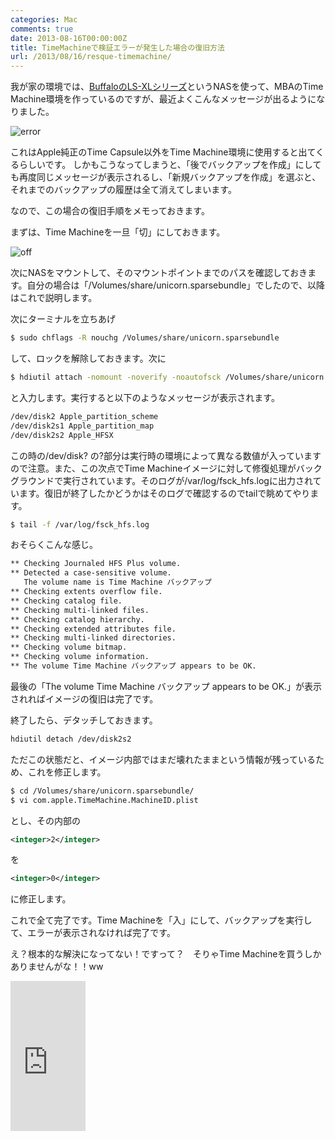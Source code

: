 ```yaml
---
categories: Mac
comments: true
date: 2013-08-16T00:00:00Z
title: TimeMachineで検証エラーが発生した場合の復旧方法
url: /2013/08/16/resque-timemachine/
---
```


我が家の環境では、[BuffaloのLS-XLシリーズ](http://buffalo.jp/product/hdd/network/ls-xl/)というNASを使って、MBAのTime Machine環境を作っているのですが、最近よくこんなメッセージが出るようになりました。

![error](/images/20130816/tm_error.png)

これはApple純正のTime Capsule以外をTime Machine環境に使用すると出てくるらしいです。
しかもこうなってしまうと、「後でバックアップを作成」にしても再度同じメッセージが表示されるし、「新規バックアップを作成」を選ぶと、それまでのバックアップの履歴は全て消えてしまいます。

なので、この場合の復旧手順をメモっておきます。

まずは、Time Machineを一旦「切」にしておきます。

![off](/images/20130816/tm_off.png)

次にNASをマウントして、そのマウントポイントまでのパスを確認しておきます。自分の場合は「/Volumes/share/unicorn.sparsebundle」でしたので、以降はこれで説明します。

次にターミナルを立ちあげ

``` bash
$ sudo chflags -R nouchg /Volumes/share/unicorn.sparsebundle
```
して、ロックを解除しておきます。次に

``` bash
$ hdiutil attach -nomount -noverify -noautofsck /Volumes/share/unicorn.sparsebundle
```
と入力します。実行すると以下のようなメッセージが表示されます。

``` bash
/dev/disk2 Apple_partition_scheme
/dev/disk2s1 Apple_partition_map
/dev/disk2s2 Apple_HFSX
```
この時の/dev/disk? の?部分は実行時の環境によって異なる数値が入っていますので注意。また、この次点でTime Machineイメージに対して修復処理がバックグラウンドで実行されています。そのログが/var/log/fsck_hfs.logに出力されています。復旧が終了したかどうかはそのログで確認するのでtailで眺めてやります。

``` bash
$ tail -f /var/log/fsck_hfs.log
```

おそらくこんな感じ。

``` bash
** Checking Journaled HFS Plus volume.
** Detected a case-sensitive volume.
   The volume name is Time Machine バックアップ
** Checking extents overflow file.
** Checking catalog file.
** Checking multi-linked files.
** Checking catalog hierarchy.
** Checking extended attributes file.
** Checking multi-linked directories.
** Checking volume bitmap.
** Checking volume information.
** The volume Time Machine バックアップ appears to be OK.
```

最後の「The volume Time Machine バックアップ appears to be OK.」が表示されればイメージの復旧は完了です。

終了したら、デタッチしておきます。

``` bash
hdiutil detach /dev/disk2s2
```

ただこの状態だと、イメージ内部ではまだ壊れたままという情報が残っているため、これを修正します。

``` bash
$ cd /Volumes/share/unicorn.sparsebundle/
$ vi com.apple.TimeMachine.MachineID.plist
```

とし、その内部の

``` xml
<integer>2</integer>
```

を

``` xml
<integer>0</integer>
```

に修正します。

これで全て完了です。Time Machineを「入」にして、バックアップを実行して、エラーが表示されなければ完了です。

え？根本的な解決になってない！ですって？　そりゃTime Machineを買うしかありませんがな！！ww

<iframe src="http://rcm-fe.amazon-adsystem.com/e/cm?lt1=_blank&bc1=000000&IS2=1&bg1=FFFFFF&fc1=000000&lc1=0000FF&t=zephiransas-22&o=9&p=8&l=as4&m=amazon&f=ifr&ref=ss_til&asins=B00DCM3W26" style="width:120px;height:240px;" scrolling="no" marginwidth="0" marginheight="0" frameborder="0"></iframe>
